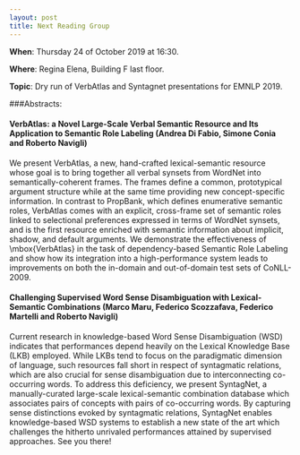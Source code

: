 ```yaml
---
layout: post
title: Next Reading Group
---
```


**When**:  Thursday 24 of October 2019 at 16:30.

**Where**: Regina Elena, Building F last floor.

**Topic**: Dry run of VerbAtlas and Syntagnet presentations for EMNLP 2019.
   
###Abstracts: 
#### VerbAtlas: a Novel Large-Scale Verbal Semantic Resource and Its Application to Semantic Role Labeling (Andrea Di Fabio, Simone Conia and Roberto Navigli)
We present VerbAtlas, a new, hand-crafted lexical-semantic resource whose goal is to bring together all verbal synsets from WordNet into semantically-coherent frames. The frames define a common, prototypical argument structure while at the same time providing new concept-specific information. In contrast to PropBank, which defines enumerative semantic roles, VerbAtlas comes with an explicit, cross-frame set of semantic roles linked to selectional preferences expressed in terms of WordNet synsets, and is the first resource enriched with semantic information about implicit, shadow, and default arguments.
  We demonstrate the effectiveness of \mbox{VerbAtlas} in the task of dependency-based Semantic Role Labeling and show how its integration into a high-performance system leads to improvements on both the in-domain and out-of-domain test sets of CoNLL-2009.
  
#### Challenging Supervised Word Sense Disambiguation with Lexical-Semantic Combinations (Marco Maru, Federico Scozzafava, Federico Martelli and Roberto Navigli)
Current research in knowledge-based Word Sense Disambiguation (WSD) indicates that performances depend heavily on the Lexical Knowledge Base (LKB) employed. While LKBs tend to focus on the paradigmatic dimension of language, such resources fall short in respect of syntagmatic relations, which are also crucial for sense disambiguation due to interconnecting co-occurring words. To address this deficiency, we present SyntagNet, a manually-curated large-scale lexical-semantic combination database which associates pairs of concepts with pairs of co-occurring words. By capturing sense distinctions evoked by syntagmatic relations, SyntagNet enables knowledge-based WSD systems to establish a new state of the art which challenges the hitherto unrivaled performances attained by supervised approaches.
See you there!